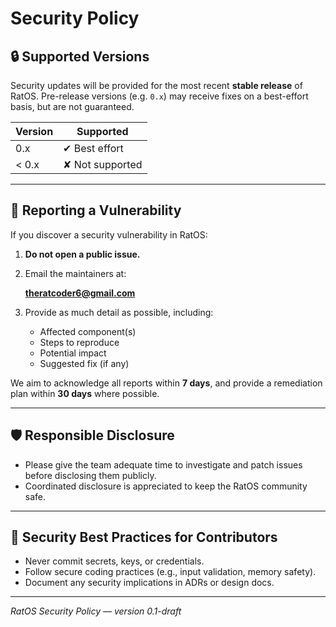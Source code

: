 # Security Policy

## 🔒 Supported Versions

Security updates will be provided for the most recent **stable release** of RatOS. Pre-release versions (e.g. `0.x`) may receive fixes on a best-effort basis, but are not guaranteed.

| Version | Supported       |
| ------- | --------------- |
| 0.x     | ✔ Best effort   |
| < 0.x   | ✘ Not supported |

---

## 📢 Reporting a Vulnerability

If you discover a security vulnerability in RatOS:

1. **Do not open a public issue.**

2. Email the maintainers at:

   **theratcoder6@gmail.com**

3. Provide as much detail as possible, including:

   * Affected component(s)
   * Steps to reproduce
   * Potential impact
   * Suggested fix (if any)

We aim to acknowledge all reports within **7 days**, and provide a remediation plan within **30 days** where possible.

---

## 🛡 Responsible Disclosure

* Please give the team adequate time to investigate and patch issues before disclosing them publicly.
* Coordinated disclosure is appreciated to keep the RatOS community safe.

---

## 🔐 Security Best Practices for Contributors

* Never commit secrets, keys, or credentials.
* Follow secure coding practices (e.g., input validation, memory safety).
* Document any security implications in ADRs or design docs.

---

*RatOS Security Policy — version 0.1-draft*